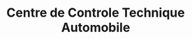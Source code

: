 ---
title: "Centre de Controle Technique Automobile"
url: /fort-de-france/centre-de-controle-technique-automobile/
shop: Autowerkstatt
---
